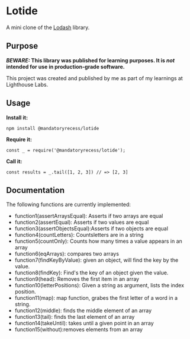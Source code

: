 # Lotide

A mini clone of the [Lodash](https://lodash.com) library.

## Purpose

**_BEWARE:_ This library was published for learning purposes. It is _not_ intended for use in production-grade software.**

This project was created and published by me as part of my learnings at Lighthouse Labs. 

## Usage

**Install it:**

`npm install @mandatoryrecess/lotide`

**Require it:**

`const _ = require('@mandatoryrecess/lotide');`

**Call it:**

`const results = _.tail([1, 2, 3]) // => [2, 3]`

## Documentation

The following functions are currently implemented:

* function1(assertArraysEqual): Asserts if two arrays are equal 
* function2(assertEqual): Asserts if two values are equal 
* function3(assertObjectsEqual):Asserts if two objects are equal 
* function4(countLetters): Countsletters are in a string 
* function5(countOnly): Counts how many times a value appears in an array
* function6(eqArrays): compares two arrays
* function7(findKeyByValue): given an object, will find the key by the value. 
* function8(findKey): Find's the key of an object given the value. 
* function9(head): Removes the first item in an array
* function10(letterPositions): Given a string as argument, lists the index position. 
* function11(map): map function, grabes the first letter of a word in a string. 
* function12(middle): finds the middle element of an array
* function13(tail): finds the last element of an array
* function14(takeUntil): takes until a given point in an array
* function15(without):removes elements from an array
